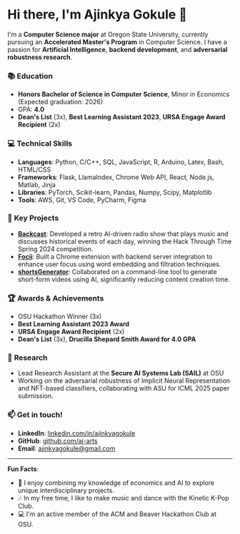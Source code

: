 # Hi there, I'm Ajinkya Gokule 👋

I'm a **Computer Science major** at Oregon State University, currently pursuing an **Accelerated Master's Program** in Computer Science. I have a passion for **Artificial Intelligence**, **backend development**, and **adversarial robustness research**.

### 📚 **Education**
- **Honors Bachelor of Science in Computer Science**, Minor in Economics (Expected graduation: 2026)
- GPA: **4.0**
- **Dean's List** (3x), **Best Learning Assistant 2023**, **URSA Engage Award Recipient** (2x)

### 💻 **Technical Skills**
- **Languages**: Python, C/C++, SQL, JavaScript, R, Arduino, Latex, Bash, HTML/CSS
- **Frameworks**: Flask, LlamaIndex, Chrome Web API, React, Node.js, Matlab, Jinja
- **Libraries**: PyTorch, Scikit-learn, Pandas, Numpy, Scipy, Matplotlib
- **Tools**: AWS, Git, VS Code, PyCharm, Figma

### 🌟 **Key Projects**
- **[Backcast](https://devpost.com/software/timeless-w1ze62)**: Developed a retro AI-driven radio show that plays music and discusses historical events of each day, winning the Hack Through Time Spring 2024 competition.
- **[Focii](https://devpost.com/software/focii)**: Built a Chrome extension with backend server integration to enhance user focus using word embedding and filtration techniques.
- **[shortsGenerator](https://devpost.com/software/shorts-generator)**: Collaborated on a command-line tool to generate short-form videos using AI, significantly reducing content creation time.

### 🏆 **Awards & Achievements**
- OSU Hackathon Winner (3x)
- **Best Learning Assistant 2023 Award**
- **URSA Engage Award Recipient** (2x)
- **Dean's List** (3x), **Drucilla Shepard Smith Award for 4.0 GPA**

### 🧠 **Research**
- Lead Research Assistant at the **Secure AI Systems Lab (SAIL)** at OSU
- Working on the adversarial robustness of Implicit Neural Representation and NFT-based classifiers, collaborating with ASU for ICML 2025 paper submission.

### 📫 **Get in touch!**
- **LinkedIn**: [linkedin.com/in/ajinkyagokule](https://linkedin.com/in/ajinkyagokule)
- **GitHub**: [github.com/aj-arts](https://github.com/aj-arts)
- **Email**: [ajinkyagokule@gmail.com](mailto:ajinkyagokule@gmail.com)

---

**Fun Facts**:
- 📖 I enjoy combining my knowledge of economics and AI to explore unique interdisciplinary projects.
- 🎶 In my free time, I like to make music and dance with the Kinetic K-Pop Club.
- 💻 I'm an active member of the ACM and Beaver Hackathon Club at OSU.
